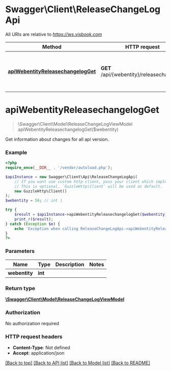 # Swagger\Client\ReleaseChangeLogApi

All URIs are relative to *https://ws.visbook.com*

Method | HTTP request | Description
------------- | ------------- | -------------
[**apiWebentityReleasechangelogGet**](ReleaseChangeLogApi.md#apiwebentityreleasechangelogget) | **GET** /api/{webentity}/releasechangelog | Get information about changes for all api version.

# **apiWebentityReleasechangelogGet**
> \Swagger\Client\Model\ReleaseChangeLogViewModel apiWebentityReleasechangelogGet($webentity)

Get information about changes for all api version.

### Example
```php
<?php
require_once(__DIR__ . '/vendor/autoload.php');

$apiInstance = new Swagger\Client\Api\ReleaseChangeLogApi(
    // If you want use custom http client, pass your client which implements `GuzzleHttp\ClientInterface`.
    // This is optional, `GuzzleHttp\Client` will be used as default.
    new GuzzleHttp\Client()
);
$webentity = 56; // int | 

try {
    $result = $apiInstance->apiWebentityReleasechangelogGet($webentity);
    print_r($result);
} catch (Exception $e) {
    echo 'Exception when calling ReleaseChangeLogApi->apiWebentityReleasechangelogGet: ', $e->getMessage(), PHP_EOL;
}
?>
```

### Parameters

Name | Type | Description  | Notes
------------- | ------------- | ------------- | -------------
 **webentity** | **int**|  |

### Return type

[**\Swagger\Client\Model\ReleaseChangeLogViewModel**](../Model/ReleaseChangeLogViewModel.md)

### Authorization

No authorization required

### HTTP request headers

 - **Content-Type**: Not defined
 - **Accept**: application/json

[[Back to top]](#) [[Back to API list]](../../README.md#documentation-for-api-endpoints) [[Back to Model list]](../../README.md#documentation-for-models) [[Back to README]](../../README.md)

